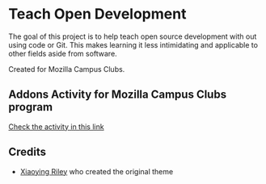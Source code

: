 # Teach Open Development

The goal of this project is to help teach open source development with out using code or Git. This makes learning it less intimidating and applicable to other fields aside from software.

Created for Mozilla Campus Clubs.

## Addons Activity for Mozilla Campus Clubs program

[Check the activity in this link](https://mirdaki.github.io/teach-open-development/)

## Credits

- [Xiaoying Riley](https://twitter.com/3rdwave_themes) who created the original theme